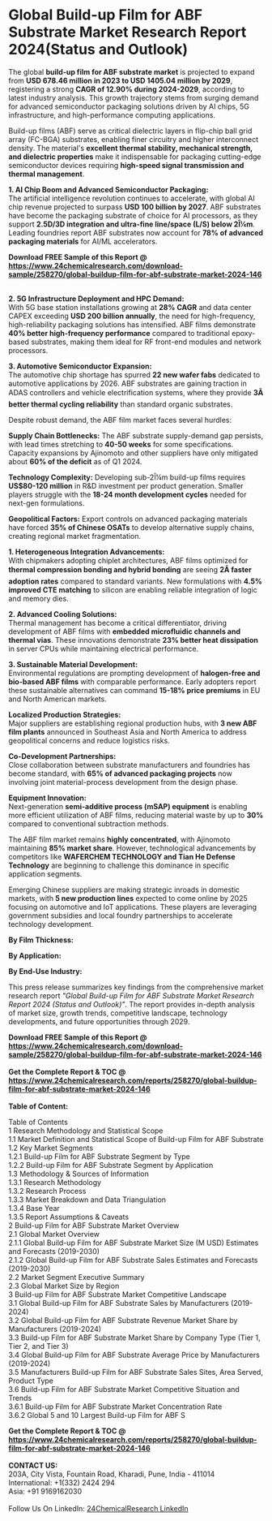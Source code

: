 <h1>Global Build-up Film for ABF Substrate Market Research Report 2024(Status and Outlook)</h1><p>The global <strong>build-up film for ABF substrate market</strong> is projected to expand from <strong>USD 678.46 million in 2023 to USD 1405.04 million by 2029</strong>, registering a strong <strong>CAGR of 12.90% during 2024-2029</strong>, according to latest industry analysis. This growth trajectory stems from surging demand for advanced semiconductor packaging solutions driven by AI chips, 5G infrastructure, and high-performance computing applications.</p><p>Build-up films (ABF) serve as critical dielectric layers in flip-chip ball grid array (FC-BGA) substrates, enabling finer circuitry and higher interconnect density. The material's <strong>excellent thermal stability, mechanical strength, and dielectric properties</strong> make it indispensable for packaging cutting-edge semiconductor devices requiring <strong>high-speed signal transmission and thermal management</strong>.</p><p><strong>1. AI Chip Boom and Advanced Semiconductor Packaging:</strong><br>
The artificial intelligence revolution continues to accelerate, with global AI chip revenue projected to surpass <strong>USD 100 billion by 2027</strong>. ABF substrates have become the packaging substrate of choice for AI processors, as they support <strong>2.5D/3D integration and ultra-fine line/space (L/S) below 2Î¼m</strong>. Leading foundries report ABF substrates now account for <strong>78% of advanced packaging materials</strong> for AI/ML accelerators.</p><div><b>Download FREE Sample of this Report @ 
            <a href="https://www.24chemicalresearch.com/download-sample/258270/global-buildup-film-for-abf-substrate-market-2024-146">
            https://www.24chemicalresearch.com/download-sample/258270/global-buildup-film-for-abf-substrate-market-2024-146</a></b></div><br><p><strong>2. 5G Infrastructure Deployment and HPC Demand:</strong><br>
With 5G base station installations growing at <strong>28% CAGR</strong> and data center CAPEX exceeding <strong>USD 200 billion annually</strong>, the need for high-frequency, high-reliability packaging solutions has intensified. ABF films demonstrate <strong>40% better high-frequency performance</strong> compared to traditional epoxy-based substrates, making them ideal for RF front-end modules and network processors.</p><p><strong>3. Automotive Semiconductor Expansion:</strong><br>
The automotive chip shortage has spurred <strong>22 new wafer fabs</strong> dedicated to automotive applications by 2026. ABF substrates are gaining traction in ADAS controllers and vehicle electrification systems, where they provide <strong>3Ã better thermal cycling reliability</strong> than standard organic substrates.</p><p>Despite robust demand, the ABF film market faces several hurdles:</p><p><strong>Supply Chain Bottlenecks:</strong> The ABF substrate supply-demand gap persists, with lead times stretching to <strong>40-50 weeks</strong> for some specifications. Capacity expansions by Ajinomoto and other suppliers have only mitigated about <strong>60% of the deficit</strong> as of Q1 2024.</p><p><strong>Technology Complexity:</strong> Developing sub-2Î¼m build-up films requires <strong>US$80-120 million</strong> in R&amp;D investment per product generation. Smaller players struggle with the <strong>18-24 month development cycles</strong> needed for next-gen formulations.</p><p><strong>Geopolitical Factors:</strong> Export controls on advanced packaging materials have forced <strong>35% of Chinese OSATs</strong> to develop alternative supply chains, creating regional market fragmentation.</p><p><strong>1. Heterogeneous Integration Advancements:</strong><br>
With chipmakers adopting chiplet architectures, ABF films optimized for <strong>thermal compression bonding and hybrid bonding</strong> are seeing <strong>2Ã faster adoption rates</strong> compared to standard variants. New formulations with <strong>4.5% improved CTE matching</strong> to silicon are enabling reliable integration of logic and memory dies.</p><p><strong>2. Advanced Cooling Solutions:</strong><br>
Thermal management has become a critical differentiator, driving development of ABF films with <strong>embedded microfluidic channels and thermal vias</strong>. These innovations demonstrate <strong>23% better heat dissipation</strong> in server CPUs while maintaining electrical performance.</p><p><strong>3. Sustainable Material Development:</strong><br>
Environmental regulations are prompting development of <strong>halogen-free and bio-based ABF films</strong> with comparable performance. Early adopters report these sustainable alternatives can command <strong>15-18% price premiums</strong> in EU and North American markets.</p><p><strong>Localized Production Strategies:</strong><br>
    Major suppliers are establishing regional production hubs, with <strong>3 new ABF film plants</strong> announced in Southeast Asia and North America to address geopolitical concerns and reduce logistics risks.</p><p><strong>Co-Development Partnerships:</strong><br>
    Close collaboration between substrate manufacturers and foundries has become standard, with <strong>65% of advanced packaging projects</strong> now involving joint material-process development from the design phase.</p><p><strong>Equipment Innovation:</strong><br>
    Next-generation <strong>semi-additive process (mSAP) equipment</strong> is enabling more efficient utilization of ABF films, reducing material waste by up to <strong>30%</strong> compared to conventional subtraction methods.</p><p>The ABF film market remains <strong>highly concentrated</strong>, with Ajinomoto maintaining <strong>85% market share</strong>. However, technological advancements by competitors like <strong>WAFERCHEM TECHNOLOGY and Tian He Defense Technology</strong> are beginning to challenge this dominance in specific application segments.</p><p>Emerging Chinese suppliers are making strategic inroads in domestic markets, with <strong>5 new production lines</strong> expected to come online by 2025 focusing on automotive and IoT applications. These players are leveraging government subsidies and local foundry partnerships to accelerate technology development.</p><p><strong>By Film Thickness:</strong></p><p><strong>By Application:</strong></p><p><strong>By End-Use Industry:</strong></p><p>This press release summarizes key findings from the comprehensive market research report <em>"Global Build-up Film for ABF Substrate Market Research Report 2024 (Status and Outlook)"</em>. The report provides in-depth analysis of market size, growth trends, competitive landscape, technology developments, and future opportunities through 2029.</p><div><b>Download FREE Sample of this Report @ 
            <a href="https://www.24chemicalresearch.com/download-sample/258270/global-buildup-film-for-abf-substrate-market-2024-146">
            https://www.24chemicalresearch.com/download-sample/258270/global-buildup-film-for-abf-substrate-market-2024-146</a></b></div><br><div><b>Get the Complete Report & TOC @ 
            <a href="https://www.24chemicalresearch.com/reports/258270/global-buildup-film-for-abf-substrate-market-2024-146">
            https://www.24chemicalresearch.com/reports/258270/global-buildup-film-for-abf-substrate-market-2024-146</a></b></div><br>
            <b>Table of Content:</b><p>Table of Contents<br />
1 Research Methodology and Statistical Scope<br />
1.1 Market Definition and Statistical Scope of Build-up Film for ABF Substrate<br />
1.2 Key Market Segments<br />
1.2.1 Build-up Film for ABF Substrate Segment by Type<br />
1.2.2 Build-up Film for ABF Substrate Segment by Application<br />
1.3 Methodology & Sources of Information<br />
1.3.1 Research Methodology<br />
1.3.2 Research Process<br />
1.3.3 Market Breakdown and Data Triangulation<br />
1.3.4 Base Year<br />
1.3.5 Report Assumptions & Caveats<br />
2 Build-up Film for ABF Substrate Market Overview<br />
2.1 Global Market Overview<br />
2.1.1 Global Build-up Film for ABF Substrate Market Size (M USD) Estimates and Forecasts (2019-2030)<br />
2.1.2 Global Build-up Film for ABF Substrate Sales Estimates and Forecasts (2019-2030)<br />
2.2 Market Segment Executive Summary<br />
2.3 Global Market Size by Region<br />
3 Build-up Film for ABF Substrate Market Competitive Landscape<br />
3.1 Global Build-up Film for ABF Substrate Sales by Manufacturers (2019-2024)<br />
3.2 Global Build-up Film for ABF Substrate Revenue Market Share by Manufacturers (2019-2024)<br />
3.3 Build-up Film for ABF Substrate Market Share by Company Type (Tier 1, Tier 2, and Tier 3)<br />
3.4 Global Build-up Film for ABF Substrate Average Price by Manufacturers (2019-2024)<br />
3.5 Manufacturers Build-up Film for ABF Substrate Sales Sites, Area Served, Product Type<br />
3.6 Build-up Film for ABF Substrate Market Competitive Situation and Trends<br />
3.6.1 Build-up Film for ABF Substrate Market Concentration Rate<br />
3.6.2 Global 5 and 10 Largest Build-up Film for ABF S</p><div><b>Get the Complete Report & TOC @ 
            <a href="https://www.24chemicalresearch.com/reports/258270/global-buildup-film-for-abf-substrate-market-2024-146">
            https://www.24chemicalresearch.com/reports/258270/global-buildup-film-for-abf-substrate-market-2024-146</a></b></div><br><b>CONTACT US:</b><br>
            203A, City Vista, Fountain Road, Kharadi, Pune, India - 411014<br>
            International: +1(332) 2424 294<br>
            Asia: +91 9169162030 <br><br>
            Follow Us On LinkedIn: <a href="https://www.linkedin.com/company/24chemicalresearch/">24ChemicalResearch LinkedIn</a>